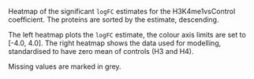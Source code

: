 

Heatmap of the significant `logFC` estimates for the H3K4me1vsControl coefficient.
The proteins are sorted by the estimate, descending.

The left heatmap plots the `logFC` estimate, the colour axis limits are set to [-4.0, 4.0].
The right heatmap shows the data used for modelling, standardised to have zero mean of controls (H3 and H4). 

Missing values are marked in grey.
